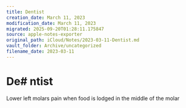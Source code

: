 ```yaml
---
title: Dentist
creation_date: March 11, 2023
modification_date: March 11, 2023
migrated: 2025-09-20T01:28:11.175847
source: apple-notes-exporter
original_path: iCloud/Notes/2023-03-11-Dentist.md
vault_folder: Archive/uncategorized
filename_date: 2023-03-11
---
```



# De# ntist

Lower left molars pain when food is lodged in the middle of the molar 
